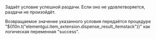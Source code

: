 Задаёт условие успешной раздачи. Если оно не удовлетворяется, раздачи не произойдёт.

Возвращаемое значение указанного условия передаётся процедуре "${l10n.t("elementgui.item_extension.dispense_result_itemstack")}"
как логическая переменная "success".